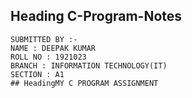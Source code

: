 ## Heading C-Program-Notes

```
SUBMITTED BY :-
NAME : DEEPAK KUMAR
ROLL NO : 1921023
BRANCH : INFORMATION TECHNOLOGY(IT)
SECTION : A1
## HeadingMY C PROGRAM ASSIGNMENT
```
<!--stackedit_data:
eyJoaXN0b3J5IjpbMzQzMDgzNDA5LDEyNDc3MjczNjEsLTEyOD
M5OTMzNywxMDc1OTM1NTU2XX0=
-->